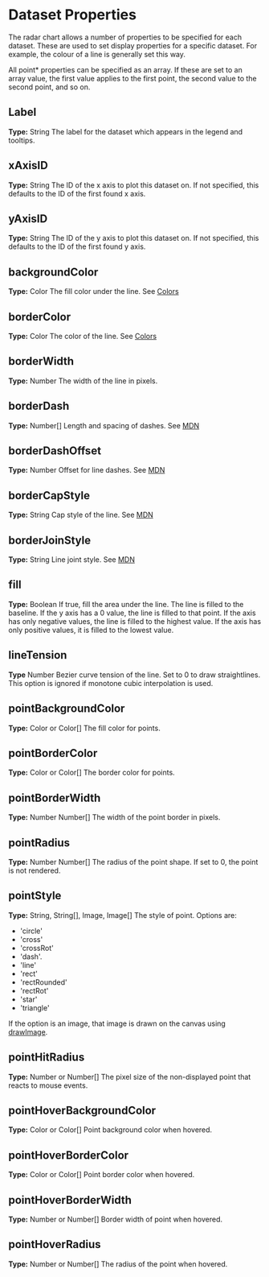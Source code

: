 # Dataset Properties

The radar chart allows a number of properties to be specified for each dataset. These are used to set display properties for a specific dataset. For example, the colour of a line is generally set this way.

All point* properties can be specified as an array. If these are set to an array value, the first value applies to the first point, the second value to the second point, and so on.

## Label
**Type:** String
The label for the dataset which appears in the legend and tooltips.

## xAxisID
**Type:** String
The ID of the x axis to plot this dataset on. If not specified, this defaults to the ID of the first found x axis.

## yAxisID
**Type:** String
The ID of the y axis to plot this dataset on. If not specified, this defaults to the ID of the first found y axis.

## backgroundColor
**Type:** Color
The fill color under the line. See [Colors](../colors/colors.md#chart-colors)

## borderColor
**Type:** Color
The color of the line. See [Colors](../colors/colors.md#chart-colors)

## borderWidth
**Type:** Number
The width of the line in pixels.

## borderDash
**Type:** Number[]
Length and spacing of dashes. See [MDN](https://developer.mozilla.org/en-US/docs/Web/API/CanvasRenderingContext2D/setLineDash)

## borderDashOffset
**Type:** Number
Offset for line dashes. See [MDN](https://developer.mozilla.org/en-US/docs/Web/API/CanvasRenderingContext2D/lineDashOffset)

## borderCapStyle
**Type:** String
Cap style of the line. See [MDN](https://developer.mozilla.org/en-US/docs/Web/API/CanvasRenderingContext2D/lineCap)

## borderJoinStyle
**Type:** String
Line joint style. See [MDN](https://developer.mozilla.org/en-US/docs/Web/API/CanvasRenderingContext2D/lineJoin)

## fill
**Type:** Boolean
If true, fill the area under the line. The line is filled to the baseline. If the y axis has a 0 value, the line is filled to that point. If the axis has only negative values, the line is filled to the highest value. If the axis has only positive values, it is filled to the lowest value.

## lineTension
**Type** Number
Bezier curve tension of the line. Set to 0 to draw straightlines. This option is ignored if monotone cubic interpolation is used.

## pointBackgroundColor
**Type:** Color or Color[]
The fill color for points.

## pointBorderColor
**Type:** Color or Color[]
The border color for points.

## pointBorderWidth
**Type:** Number Number[]
The width of the point border in pixels.

## pointRadius
**Type:** Number Number[]
The radius of the point shape. If set to 0, the point is not rendered.

## pointStyle
**Type:** String, String[], Image, Image[]
The style of point. Options are:
* 'circle'
* 'cross'
* 'crossRot'
* 'dash'. 
* 'line'
* 'rect'
* 'rectRounded'
* 'rectRot'
* 'star'
* 'triangle'

If the option is an image, that image is drawn on the canvas using [drawImage](https://developer.mozilla.org/en/docs/Web/API/CanvasRenderingContext2D/drawImage).

## pointHitRadius
**Type:** Number or Number[]
The pixel size of the non-displayed point that reacts to mouse events.

## pointHoverBackgroundColor
**Type:** Color or Color[]
Point background color when hovered.

## pointHoverBorderColor
**Type:** Color or Color[]
Point border color when hovered.

## pointHoverBorderWidth
**Type:** Number or Number[]
Border width of point when hovered.

## pointHoverRadius
**Type:** Number or Number[]
The radius of the point when hovered.
